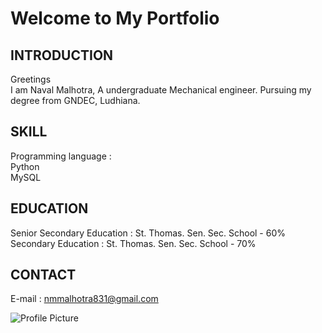 # Welcome to My Portfolio

## INTRODUCTION
Greetings
<br>I am Naval Malhotra, A undergraduate Mechanical engineer. Pursuing my degree from GNDEC, Ludhiana.

## SKILL
Programming language : 
<br>Python
<br>MySQL

## EDUCATION
Senior Secondary Education : St. Thomas. Sen. Sec. School - 60%
<br>Secondary Education : St. Thomas. Sen. Sec. School - 70%

## CONTACT 
E-mail :
nmmalhotra831@gmail.com

<img src="(https://github.com/malhotranaval831/malhotranaval.github.io/blob/main/WhatsApp%20Image%202024-07-13%20at%2022.11.58_06c9ed52.jpg?raw=true)" alt="Profile Picture" />

